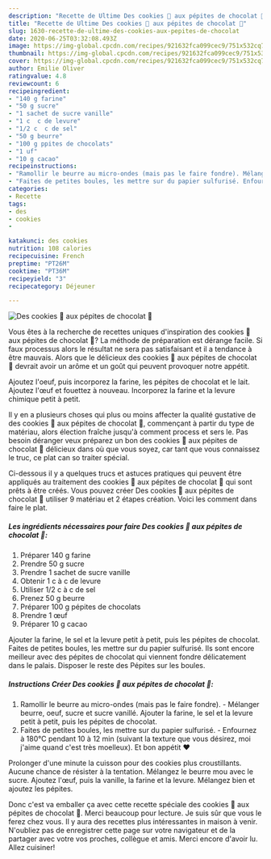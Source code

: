 ```yaml
---
description: "Recette de Ultime Des cookies 🍪 aux pépites de chocolat 🍫"
title: "Recette de Ultime Des cookies 🍪 aux pépites de chocolat 🍫"
slug: 1630-recette-de-ultime-des-cookies-aux-pepites-de-chocolat
date: 2020-06-25T03:32:08.493Z
image: https://img-global.cpcdn.com/recipes/921632fca099cec9/751x532cq70/des-cookies-🍪-aux-pepites-de-chocolat-🍫-photo-principale-de-la-recette.jpg
thumbnail: https://img-global.cpcdn.com/recipes/921632fca099cec9/751x532cq70/des-cookies-🍪-aux-pepites-de-chocolat-🍫-photo-principale-de-la-recette.jpg
cover: https://img-global.cpcdn.com/recipes/921632fca099cec9/751x532cq70/des-cookies-🍪-aux-pepites-de-chocolat-🍫-photo-principale-de-la-recette.jpg
author: Emilie Oliver
ratingvalue: 4.8
reviewcount: 6
recipeingredient:
- "140 g farine"
- "50 g sucre"
- "1 sachet de sucre vanille"
- "1 c  c de levure"
- "1/2 c  c de sel"
- "50 g beurre"
- "100 g ppites de chocolats"
- "1 uf"
- "10 g cacao"
recipeinstructions:
- "Ramollir le beurre au micro-ondes (mais pas le faire fondre). Mélanger beurre, oeuf, sucre et sucre vanillé. Ajouter la farine, le sel et la levure petit à petit, puis les pépites de chocolat."
- "Faites de petites boules, les mettre sur du papier sulfurisé. Enfournez à 180°C pendant 10 à 12 min (suivant la texture que vous désirez, moi j&#39;aime quand c&#39;est très moelleux). Et bon appétit ❤️"
categories:
- Recette
tags:
- des
- cookies
- 

katakunci: des cookies  
nutrition: 108 calories
recipecuisine: French
preptime: "PT26M"
cooktime: "PT36M"
recipeyield: "3"
recipecategory: Déjeuner

---
```



![Des cookies 🍪 aux pépites de chocolat 🍫](https://img-global.cpcdn.com/recipes/921632fca099cec9/751x532cq70/des-cookies-🍪-aux-pepites-de-chocolat-🍫-photo-principale-de-la-recette.jpg)

Vous êtes à la recherche de recettes uniques d'inspiration des cookies 🍪 aux pépites de chocolat 🍫? La méthode de préparation est dérange facile. Si faux processus alors le résultat ne sera pas satisfaisant et il a tendance à être mauvais. Alors que le délicieux des cookies 🍪 aux pépites de chocolat 🍫 devrait avoir un arôme et un goût qui peuvent provoquer notre appétit.

Ajoutez l&#39;oeuf, puis incorporez la farine, les pépites de chocolat et le lait. Ajoutez l&#39;œuf et fouettez à nouveau. Incorporez la farine et la levure chimique petit à petit.

Il y en a plusieurs choses qui plus ou moins affecter la qualité gustative de des cookies 🍪 aux pépites de chocolat 🍫, commençant à partir du type de matériau, alors élection fraîche jusqu'à comment process et sers le. Pas besoin déranger veux préparez un bon des cookies 🍪 aux pépites de chocolat 🍫 délicieux dans où que vous soyez, car tant que vous connaissez le truc, ce plat can so traiter spécial.


Ci-dessous il y a quelques trucs et astuces pratiques qui peuvent être appliqués au traitement des cookies 🍪 aux pépites de chocolat 🍫 qui sont prêts à être créés. Vous pouvez créer Des cookies 🍪 aux pépites de chocolat 🍫 utiliser 9 matériau et 2 étapes création. Voici les comment dans faire le plat.

<!--inarticleads1-->

##### Les ingrédients nécessaires pour faire Des cookies 🍪 aux pépites de chocolat 🍫:

1. Préparer 140 g farine
1. Prendre 50 g sucre
1. Prendre 1 sachet de sucre vanille
1. Obtenir 1 c à c de levure
1. Utiliser 1/2 c à c de sel
1. Prenez 50 g beurre
1. Préparer 100 g pépites de chocolats
1. Prendre 1 œuf
1. Préparer 10 g cacao


Ajouter la farine, le sel et la levure petit à petit, puis les pépites de chocolat. Faites de petites boules, les mettre sur du papier sulfurisé. Ils sont encore meilleur avec des pépites de chocolat qui viennent fondre délicatement dans le palais. Disposer le reste des Pépites sur les boules. 

<!--inarticleads2-->

##### Instructions Créer Des cookies 🍪 aux pépites de chocolat 🍫:

1. Ramollir le beurre au micro-ondes (mais pas le faire fondre). - Mélanger beurre, oeuf, sucre et sucre vanillé. Ajouter la farine, le sel et la levure petit à petit, puis les pépites de chocolat.
1. Faites de petites boules, les mettre sur du papier sulfurisé. - Enfournez à 180°C pendant 10 à 12 min (suivant la texture que vous désirez, moi j&#39;aime quand c&#39;est très moelleux). Et bon appétit ❤️


Prolonger d&#39;une minute la cuisson pour des cookies plus croustillants. Aucune chance de résister à la tentation. Mélangez le beurre mou avec le sucre. Ajoutez l&#39;œuf, puis la vanille, la farine et la levure. Mélangez bien et ajoutez les pépites. 


Donc c'est va emballer ça avec cette recette spéciale des cookies 🍪 aux pépites de chocolat 🍫. Merci beaucoup pour lecture. Je suis sûr que vous le ferez chez vous. Il y aura des recettes plus  intéressantes in maison à venir. N'oubliez pas de enregistrer cette page sur votre navigateur et de la partager avec votre vos proches, collègue et amis. Merci encore d'avoir lu. Allez cuisiner!
